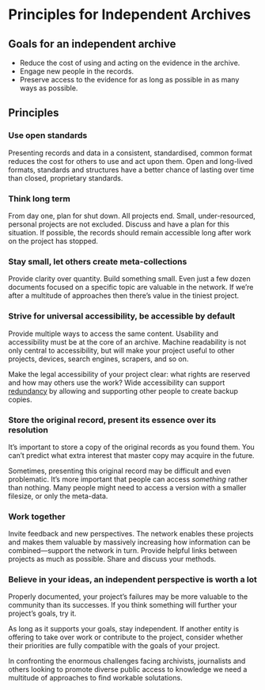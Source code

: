# Principles for Independent Archives


## Goals for an independent archive

* Reduce the cost of using and acting on the evidence in the archive.
* Engage new people in the records.
* Preserve access to the evidence for as long as possible in as many ways as possible.


## Principles

###  Use open standards

Presenting records and data in a consistent, standardised, common format reduces the cost for others to use and act upon them. Open and long-lived formats, standards and structures have a better chance of lasting over time than closed, proprietary standards.


### Think long term

From day one, plan for shut down. All projects end. Small, under-resourced, personal projects are not excluded. Discuss and have a plan for this situation. If possible, the records should remain accessible long after work on the project has stopped.


### Stay small, let others create meta-collections

Provide clarity over quantity. Build something small. Even just a few dozen documents focused on a specific topic are valuable in the network. If we’re after a multitude of approaches then there’s value in the tiniest project.


### Strive for universal accessibility, be accessible by default

Provide multiple ways to access the same content. Usability and accessibility must be at the core of an archive. Machine readability is not only central to accessibility, but will make your project useful to other projects, devices, search engines, scrapers, and so on.

Make the legal accessibility of your project clear: what rights are reserved and how may others use the work? Wide accessibility can support [redundancy](http://en.wikipedia.org/wiki/Digital_preservation#Replication 'Wikipedia entry for Digital Preservation, section Strategies, Replication') by allowing and supporting other people to create backup copies.


### Store the original record, present its essence over its resolution

It’s important to store a copy of the original records as you found them. You can’t predict what extra interest that master copy may acquire in the future.

Sometimes, presenting this original record may be difficult and even problematic. It’s more important that people can access *something* rather than nothing. Many people might need to access a version with a smaller filesize, or only the meta-data.


### Work together

Invite feedback and new perspectives. The network enables these projects and makes them valuable by massively increasing how information can be combined—support the network in turn. Provide helpful links between projects as much as possible. Share and discuss your methods.


### Believe in your ideas, an independent perspective is worth a lot

Properly documented, your project’s failures may be more valuable to the community than its successes. If you think something will further your project’s goals, try it.

As long as it supports your goals, stay independent. If another entity is offering to take over work or contribute to the project, consider whether their priorities are fully compatible with the goals of your project.

In confronting the enormous challenges facing archivists, journalists and others looking to promote diverse public access to knowledge we need a multitude of approaches to find workable solutations.
